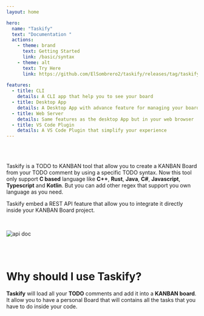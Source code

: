 ```yaml
---
layout: home

hero:
  name: "Taskify"
  text: "Documentation "
  actions:
    - theme: brand
      text: Getting Started
      link: /basic/syntax
    - theme: alt
      text: Try Here
      link: https://github.com/ElSombrero2/taskify/releases/tag/taskify-0.1.0
  
features:
  - title: CLI
    details: A CLI app that help you to see your board
  - title: Desktop App
    details: A Desktop App with advance feature for managing your board
  - title: Web Server
    details: Same features as the desktop App but in your web browser
  - title: VS Code Plugin
    details: A VS Code Plugin that simplify your experience
---
```


<br/></br>


Taskify is a TODO to KANBAN tool that allow you to create a KANBAN Board from your TODO comment by
using a specific TODO syntax.
Now this tool only support **C based** language like **C++**, **Rust**, **Java**, **C#**, **Javascript**, **Typescript** and **Kotlin**.
But you can add other regex that support you own language as you need.

Taskify embed a REST API feature that allow you to integrate it directly inside your KANBAN Board project.

<br/>

![api doc](/scalar.png)

<br/><br/>
# Why should I use Taskify?

**Taskify** will load all your **TODO** comments and add it into a **KANBAN board**.
It allow you to have a personal Board that will contains all the tasks that you have
to do inside your code.